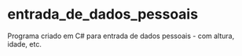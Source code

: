 # entrada_de_dados_pessoais
Programa criado em C# para entrada de dados pessoais - com altura, idade, etc. 
